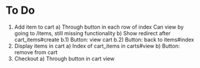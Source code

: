 To Do
=====

1) Add item to cart
        a) Through button in each row of index
            Can view by going to /items, still missing functionality
        b) Show redirect after cart_items#create
            b.1) Button: view cart
            b.2) Button: back to items#index
2) Display items in cart
        a) Index of cart_items in carts#view
        b) Button: remove from cart
3) Checkout
        a) Through button in cart view
